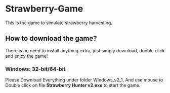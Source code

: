 # Strawberry-Game
This is the game to simulate strawberry harvesting.
## How to download the game?
There is no need to install anything extra, just simply download, duoble click and enjoy the game!
### Windows: 32-bit/64-bit
   Please Download Everything under folder Windows_v2_1,
And use mouse to Double click on file **Strawberry Hunter v2.exe** to start the game.

